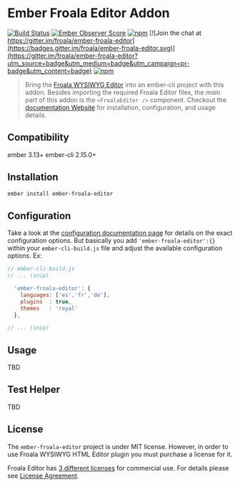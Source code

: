 # Ember Froala Editor Addon

[![Build Status](https://travis-ci.org/froala/ember-froala-editor.svg?branch=master)](https://travis-ci.org/froala/ember-froala-editor)
[![Ember Observer Score](http://emberobserver.com/badges/ember-froala-editor.svg)](http://emberobserver.com/addons/ember-froala-editor)
[![npm](https://img.shields.io/npm/dm/ember-froala-editor.svg)](https://www.npmjs.com/package/ember-froala-editor)
[![Join the chat at https://gitter.im/froala/ember-froala-editor](https://badges.gitter.im/froala/ember-froala-editor.svg)](https://gitter.im/froala/ember-froala-editor?utm_source=badge&utm_medium=badge&utm_campaign=pr-badge&utm_content=badge)
[![npm](https://img.shields.io/npm/v/ember-froala-editor.svg)](https://www.npmjs.com/package/ember-froala-editor)


> Bring the [Froala WYSIWYG Editor](https://www.froala.com/wysiwyg-editor)
into an ember-cli project with this addon. Besides importing the required
Froala Editor files, the _main_ part of this addon is the `<FroalaEditor />`
component. Checkout the [documentation Website](http://www.emberwysiwygeditor.com/)
for installation, configuration, and usage details.


## Compatibility

ember 3.13+
ember-cli 2.15.0+


## Installation

```bash
ember install ember-froala-editor
```


## Configuration

Take a look at the [configuration documentation page](http://www.emberwysiwygeditor.com/#/addon/configuration)
for details on the exact configuration options. But basically you add
`'ember-froala-editor':{}` within your `ember-cli-build.js` file and adjust
the available configuration options. Ex:

```js
// ember-cli-build.js
// ... (snip)

  'ember-froala-editor': {
    languages: ['es','fr','de'],
    plugins  : true,
    themes   : 'royal'
  },

// ... (snip)
```


## Usage

TBD


## Test Helper

TBD


## License

The `ember-froala-editor` project is under MIT license. However, in order
to use Froala WYSIWYG HTML Editor plugin you must purchase a license for it.

Froala Editor has [3 different licenses](http://froala.com/wysiwyg-editor/pricing) for commercial use.
For details please see [License Agreement](http://froala.com/wysiwyg-editor/terms).
